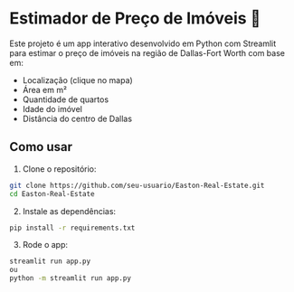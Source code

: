 # Estimador de Preço de Imóveis 📍

Este projeto é um app interativo desenvolvido em Python com Streamlit para estimar o preço de imóveis na região de Dallas-Fort Worth com base em:

- Localização (clique no mapa)
- Área em m²
- Quantidade de quartos
- Idade do imóvel
- Distância do centro de Dallas

## Como usar

1. Clone o repositório:
```bash
git clone https://github.com/seu-usuario/Easton-Real-Estate.git
cd Easton-Real-Estate
```

2. Instale as dependências:
```bash
pip install -r requirements.txt
```

3. Rode o app:
```bash
streamlit run app.py
ou
python -m streamlit run app.py
```
